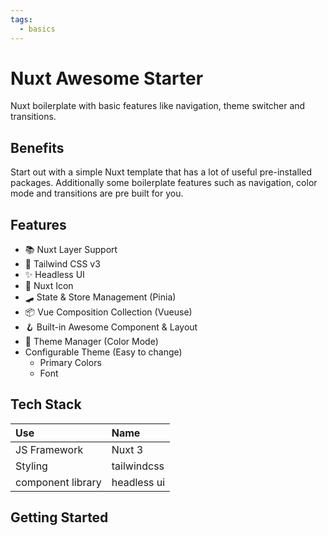 ```yaml
---
tags:
  - basics
---
```


# Nuxt Awesome Starter

Nuxt boilerplate with basic features like navigation, theme switcher and transitions.

## Benefits
Start out with a simple Nuxt template that has a lot of useful pre-installed packages. Additionally some boilerplate features such as navigation, color mode and transitions are pre built for you.

## Features
+ 📚 Nuxt Layer Support
+ 💨 Tailwind CSS v3
+ ✨ Headless UI
+ 🔔 Nuxt Icon
+ 🛹 State & Store Management (Pinia)
+ 📦 Vue Composition Collection (Vueuse)
+ 🪝 Built-in Awesome Component & Layout
+ 🌙 Theme Manager (Color Mode)
+ Configurable Theme (Easy to change)
  + Primary Colors
  + Font


## Tech Stack

| Use | Name |
|:--- |:---- |
| JS Framework | Nuxt 3 |
| Styling | tailwindcss |
| component library | headless ui |


## Getting Started